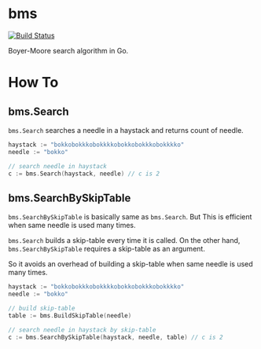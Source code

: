 # bms

[![Build Status](https://travis-ci.org/cubicdaiya/bms.png?branch=master)](https://travis-ci.org/cubicdaiya/bms)

Boyer-Moore search algorithm in Go.

# How To

## bms.Search

`bms.Search` searches a needle in a haystack and returns count of needle.

```go
haystack := "bokkobokkkobokkkkobokkobokkkobokkkko"
needle := "bokko"

// search needle in haystack
c := bms.Search(haystack, needle) // c is 2
```

## bms.SearchBySkipTable

`bms.SearchBySkipTable` is basically same as `bms.Search`. But This is efficient when same needle is used many times.

`bms.Search` builds a skip-table every time it is called. On the other hand, `bms.SearchBySkipTable` requires a skip-table as an argument.

So it avoids an overhead of building a skip-table when same needle is used many times.

```go
haystack := "bokkobokkkobokkkkobokkobokkkobokkkko"
needle := "bokko"

// build skip-table
table := bms.BuildSkipTable(needle)

// search needle in haystack by skip-table
c := bms.SearchBySkipTable(haystack, needle, table) // c is 2
```
